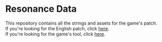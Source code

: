 # Resonance Data
This repository contains all the strings and assets for the game's patch.  
If you're looking for the English patch, click [here](https://agtteam.net/resonance).  
If you're looking for the game's tool, click [here](https://github.com/AGTTeam/ResonanceTranslation).  
